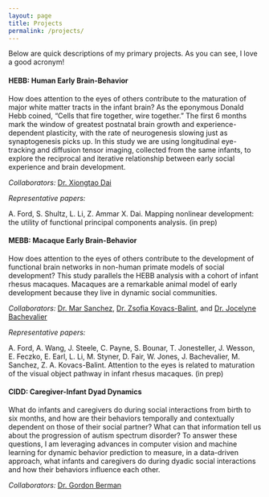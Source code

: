 ```yaml
---
layout: page
title: Projects
permalink: /projects/
---
```

Below are quick descriptions of my primary projects. As you can see, I love a good acronym!  


#### **HEBB: Human Early Brain-Behavior** #### 

How does attention to the eyes of others contribute to the maturation of major white matter tracts in the infant brain? 
As the eponymous Donald Hebb coined, “Cells that fire together, wire together.” The first 6 months mark the window of 
greatest postnatal brain growth and experience-dependent plasticity, with the rate of neurogenesis slowing just as synaptogenesis picks up. 
In this study we are using longitudinal eye-tracking and diffusion tensor imaging, collected from the same infants, 
to explore the reciprocal and iterative relationship between early social experience and brain development. 

_Collaborators:_ [Dr. Xiongtao Dai](https://xiongtaodai.com/)

_Representative papers:_  

A. Ford, S. Shultz, L. Li, Z. Ammar X. Dai. Mapping nonlinear development: the utility of functional principal components analysis. (in prep)

 
#### **MEBB: Macaque Early Brain-Behavior** #### 

How does attention to the eyes of others contribute to the development of functional brain networks 
in non-human primate models of social development?  This study parallels the HEBB analysis with a cohort of 
infant rhesus macaques. Macaques are a remarkable animal model of early development because they live in dynamic 
social communities. 

_Collaborators:_ [Dr. Mar Sanchez](http://www.yerkes.emory.edu/research/divisions/developmental_cognitive_neuroscience/sanchez_mar.html), [Dr. Zsofia Kovacs-Balint](https://www.researchgate.net/profile/Zsofia-Kovacs-Balint),
and [Dr. Jocelyne Bachevalier](http://www.yerkes.emory.edu/research/divisions/developmental_cognitive_neuroscience/bachevalier_jocelyne.html)

_Representative papers:_ 

A. Ford, A. Wang, J. Steele, C. Payne, S. Bounar, T. Jonesteller, J. Wesson, E. Feczko, E. Earl, L. Li, M. Styner, D. Fair, W. Jones, J. Bachevalier, M. Sanchez, Z. A. Kovacs-Balint. Attention to the eyes is related to maturation of the visual object pathway in infant rhesus macaques. (in prep) 


#### **CIDD: Caregiver-Infant Dyad Dynamics** #### 

What do infants and caregivers do during social interactions from birth to six months, 
and how are their behaviors temporally and contextually dependent on those of their social partner? 
What can that information tell us about the progression of autism spectrum disorder? To answer these questions, 
I am leveraging advances in computer vision and machine learning for dynamic behavior prediction to measure, 
in a data-driven approach, what infants and caregivers do during dyadic social interactions and how their behaviors influence each other. 

_Collaborators:_ [Dr. Gordon Berman](http://www.biology.emory.edu/Berman/)